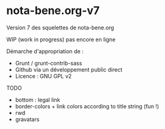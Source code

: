 # nota-bene.org-v7
Version 7 des squelettes de nota-bene.org

WIP (work in progress) pas encore en ligne

Démarche d'appropriation de :

- Grunt / grunt-contrib-sass
- Github via un développement public direct
- Licence : GNU GPL v2

TODO
- bottom : legal link
- border-colors + link colors according to title string (fun !)
- rwd
- gravatars